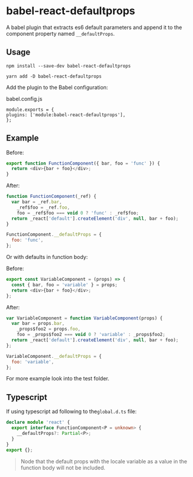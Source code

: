 # babel-react-defaultprops

A babel plugin that extracts es6 default parameters and append it to the component property named `__defaultProps`.

## Usage

```
npm install --save-dev babel-react-defaultprops
```

```
yarn add -D babel-react-defaultprops
```

Add the plugin to the Babel configuration:

babel.config.js

```
module.exports = {
plugins: ['module:babel-react-defaultprops'],
};
```

## Example

Before:

```js
export function FunctionComponent({ bar, foo = 'func' }) {
  return <div>{bar + foo}</div>;
}
```

After:

```js
function FunctionComponent(_ref) {
  var bar = _ref.bar,
    _ref$foo = _ref.foo,
    foo = _ref$foo === void 0 ? 'func' : _ref$foo;
  return _react['default'].createElement('div', null, bar + foo);
}

FunctionComponent.__defaultProps = {
  foo: 'func',
};
```

Or with defaults in function body:

Before:

```js
export const VariableComponent = (props) => {
  const { bar, foo = 'variable' } = props;
  return <div>{bar + foo}</div>;
};
```

After:

```js
var VariableComponent = function VariableComponent(props) {
  var bar = props.bar,
    _props$foo2 = props.foo,
    foo = _props$foo2 === void 0 ? 'variable' : _props$foo2;
  return _react['default'].createElement('div', null, bar + foo);
};

VariableComponent.__defaultProps = {
  foo: 'variable',
};
```

For more example look into the test folder.

## Typescript

If using typescript ad following to the`global.d.ts` file:

```ts
declare module 'react' {
  export interface FunctionComponent<P = unknown> {
    __defaultProps?: Partial<P>;
  }
}
export {};
```

> Node that the default props with the locale variable as a value in the function body will not be included.
